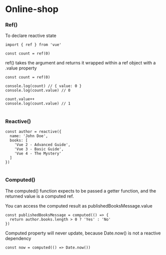 # Online-shop

### Ref()
To declare reactive state
```
import { ref } from 'vue'

const count = ref(0)
```
ref() takes the argument and returns it wrapped within a ref object with a .value property
```
const count = ref(0)

console.log(count) // { value: 0 }
console.log(count.value) // 0

count.value++
console.log(count.value) // 1
```
#
### Reactive()
```
const author = reactive({
  name: 'John Doe',
  books: [
    'Vue 2 - Advanced Guide',
    'Vue 3 - Basic Guide',
    'Vue 4 - The Mystery'
  ]
})
```
#
### Computed()
The computed() function expects to be passed a getter function, and the returned value is a computed ref.

You can access the computed result as publishedBooksMessage.value
```
const publishedBooksMessage = computed(() => {
  return author.books.length > 0 ? 'Yes' : 'No'
})
```
Computed property will never update, because Date.now() is not a reactive dependency
```
const now = computed(() => Date.now())
```